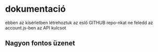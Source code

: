# dokumentació

ebben az kísérletben létrehoztuk az eslő GITHUB repo-nkat
ne feledd az account.js-ben az API kulcsot

## Nagyon fontos üzenet
